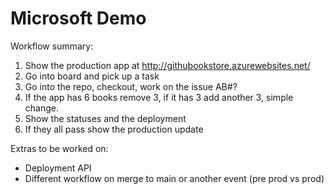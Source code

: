 # Microsoft Demo

Workflow summary:
 1. Show the production app at http://githubookstore.azurewebsites.net/
 2. Go into board and pick up a task
 3. Go into the repo, checkout, work on the issue AB#?
 4. If the app has 6 books remove 3, if it has 3 add another 3, simple change.
 5. Show the statuses and the deployment 
 6. If they all pass show the production update
 
 Extras to be worked on:
  - Deployment API
  - Different workflow on merge to main or another event (pre prod vs prod)
